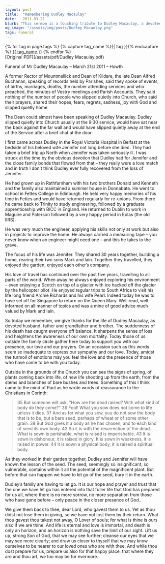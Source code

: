 ```yaml
---
layout: post
title:  "Remembering Dudley Macaulay"
date:   2011-03-21
blurb: "This sermon is a touching tribute to Dudley Macaulay, a devoted husband, father, and grandfather. It recounts his love for his wife, Jennifer, his passion for engineering, and his quiet faith. The sermon also offers comfort and hope, drawing parallels between the cycle of life and death and the changing seasons."
og_image: "/assets/img/posts/Dudley Macaulay.png"
tags: Funeral
---    
```

<div class="tag-pills">
  {% for tag in page.tags %}
    {% capture tag_name %}{{ tag }}{% endcapture %}
    <a href="{{ site.baseurl }}/tag/{{ tag_name | slugify }}" class="tag-pill">{{ tag_name }}</a>
  {% endfor %}
</div>
[Original PDF](/assets/pdf/Dudley Macaulay.pdf)

Funeral of Mr Dudley Macaulay – March 21st 2011 – Howth

A former Rector of Mountmellick and Dean of Kildare, the late Dean Alfred Buchanan, speaking of records held by Parishes, said they spoke of events, of births, marriages, deaths, the number attending services and who preached, the minutes of Vestry meetings and Parish Accounts. They said nothing of the number of people who slipped quietly into Church, who said their prayers, shared their hopes, fears, regrets, sadness, joy with God and slipped quietly home.

The Dean could almost have been speaking of Dudley Macaulay. Dudley slipped quietly into Church usually at the 9:30 service, would have sat near the back against the far wall and would have slipped quietly away at the end of the Service after a brief chat at the door.

I first came across Dudley in the Royal Victoria Hospital in Belfast at the bedside of his beloved wife Jennifer not long before she died. They had taken a brief trip up North when Jennifer was taken seriously ill. I was struck at the time by the obvious devotion that Dudley had for Jennifer and the close family bonds that flowed from that – they really were a love match and in truth I don’t think Dudley ever fully recovered from the loss of Jennifer.

He had grown up in Rathfarnham with his two brothers Donald and Kenneth and the family also maintained a summer house in Donnabate. He went to school in Fettes College in Edinburgh. He held very happy memories of his time in Fettes and would have returned regularly for re-unions. From there he came back to Trinity to study engineering, followed by a graduate apprenticeship with BICC in England. He returned to Dublin to work in Maguire and Paterson followed by a very happy period in Eolas (the old IIRS).

He was very much the engineer, applying his skills not only at work but also in projects to improve the home. He always carried a measuring tape – you never know when an engineer might need one – and this he takes to the grave.

The focus of his life was Jennifer. They shared 30 years together, building a home, rearing their two sons Mark and Iain. Together they travelled, they enjoyed the garden, enjoyed each other’s company.

His love of travel has continued over the past five years, travelling to all parts of the world. When away he always enjoyed exploring his environment – even enjoying a Scotch on top of a glacier with ice hacked off the glacier by the helicopter pilot. He enjoyed regular trips to South Africa to visit his life long friend Archie Richards and his wife Pearl. Indeed today he was to have set off for Singapore to return on the Queen Mary. Well read, well informed on all manner of topics and was a mine of good advice much valued by Mark and Iain.

So today we remember, we give thanks for the life of Dudley Macaulay, as devoted husband, father and grandfather and brother. The suddenness of his death has caught everyone off balance. It sharpens the sense of loss and heightens the awareness of our own mortality. Today those of us outside the family circle gather here today to support you with our presence, our love and our prayers. On an occasion such as this words seem so inadequate to express our sympathy and our love. Today, amidst the turmoil of emotions may you feel the love and the presence of those who have come to be with you today.

Outside in the grounds of the Church you can see the signs of spring, of plants coming back into life, of new life shooting up from the earth, from the stems and branches of bare bushes and trees. Something of this I think came to the mind of Paul as he wrote words of reassurance to the Christians in Corinth:

> 35 But someone will ask, "How are the dead raised? With what kind of body do they come?" 36 Fool! What you sow does not come to life unless it dies. 37 And as for what you sow, you do not sow the body that is to be, but a bare seed, perhaps of wheat or of some other grain. 38 But God gives it a body as he has chosen, and to each kind of seed its own body.
> 42 So it is with the resurrection of the dead. What is sown is perishable, what is raised is imperishable. 43 It is sown in dishonour, it is raised in glory. It is sown in weakness, it is raised in power. 44 It is sown a physical body, it is raised a spiritual body.

As they worked in their garden together, Dudley and Jennifer will have known the lesson of the seed. The seed, seemingly so insignificant, so vulnerable, contains within it all the potential of the magnificent plant. But before that can happen we have to let go of the seed, bury it in the earth.

Dudley’s family are having to let go. It is our hope and prayer and trust that the one we have let go has entered into that fuller life that God has prepared for us all, where there is no more sorrow, no more separation from those who have gone before – only peace in the closer presence of God..

We give them back to thee, dear Lord, who gavest them to us. Yet as thou didst not lose them in giving, so we have not lost them by their return. What thou gavest thou takest not away, O Lover of souls; for what is thine is ours also if we are thine. And life is eternal and love is immortal, and death is only an horizon, and an horizon is nothing save the limit of our sight. Lift us up, strong Son of God, that we may see further; cleanse our eyes that we may see more clearly; and draw us closer to thyself that we may know ourselves to be nearer to our loved ones who are with thee. And while thou dost prepare for us, prepare us also for that happy place, that where they are and thou art, we too may be for evermore.
